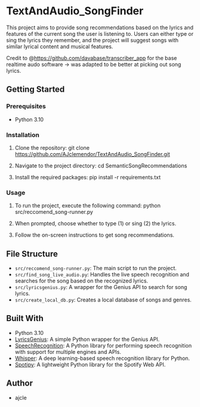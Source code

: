 # TextAndAudio_SongFinder

This project aims to provide song recommendations based on the lyrics and features of the current song the user is listening to. Users can either type or sing the lyrics they remember, and the project will suggest songs with similar lyrical content and musical features.

Credit to @https://github.com/davabase/transcriber_app for the base realtime audo software -> was adapted to be better at picking out song lyrics.

## Getting Started

### Prerequisites

- Python 3.10

### Installation

1. Clone the repository:
git clone https://github.com/AJclemendor/TextAndAudio_SongFinder.git


2. Navigate to the project directory:
cd SemanticSongRecommendations


3. Install the required packages:
pip install -r requirements.txt


### Usage

1. To run the project, execute the following command:
python src/reccomend_song-runner.py

2. When prompted, choose whether to type (1) or sing (2) the lyrics.

3. Follow the on-screen instructions to get song recommendations.

## File Structure

- `src/reccomend_song-runner.py`: The main script to run the project.
- `src/find_song_live_audio.py`: Handles the live speech recognition and searches for the song based on the recognized lyrics.
- `src/lyricsgenius.py`: A wrapper for the Genius API to search for song lyrics.
- `src/create_local_db.py`: Creates a local database of songs and genres.

## Built With

- Python 3.10
- [LyricsGenius](https://github.com/johnwmillr/LyricsGenius): A simple Python wrapper for the Genius API.
- [SpeechRecognition](https://github.com/Uberi/speech_recognition): A Python library for performing speech recognition with support for multiple engines and APIs.
- [Whisper](https://github.com/RuABraun/whisper): A deep learning-based speech recognition library for Python.
- [Spotipy](https://github.com/plamere/spotipy): A lightweight Python library for the Spotify Web API.

## Author

- ajcle





